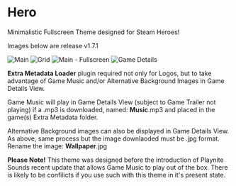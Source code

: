 # Hero
 Minimalistic Fullscreen Theme designed for Steam Heroes!
 
 Images below are release v1.7.1

![Main](https://user-images.githubusercontent.com/97025763/214708991-c42a76a5-b2fa-47ff-807d-796a46cd76c8.jpg)
![Grid](https://user-images.githubusercontent.com/97025763/214709014-51e863bc-65fe-4ecf-bf41-948071a6ec50.jpg)
![Main - Fullscreen](https://user-images.githubusercontent.com/97025763/214709030-c9a5e2a1-7656-4f48-b0f7-92b392d1942a.jpg)
![Game Details](https://user-images.githubusercontent.com/97025763/214709052-294a82b2-5786-4340-88a3-b699da7c2ae3.jpg)

**Extra Metadata Loader** plugin required not only for Logos, but to take advantage of Game Music and/or Alternative Background Images in Game Details View.

Game Music will play in Game Details View (subject to Game Trailer not playing) if a .mp3 is downloaded, named: **Music**.mp3 and placed in the game(s) Extra Metadata folder.

Alternative Background images can also be displayed in Game Details View. As above, same process but the image downlaoded must be .jpg format. Rename the image: **Wallpaper**.jpg

**Please Note!** This theme was designed before the introduction of Playnite Sounds recent update that allows Game Music to play out of the box. There is likely to be confilicts if you use such with this theme in it's present state.
